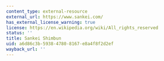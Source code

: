 ```yaml
---
content_type: external-resource
external_url: https://www.sankei.com/
has_external_license_warning: true
license: https://en.wikipedia.org/wiki/All_rights_reserved
status: ''
title: Sankei Shimbun
uid: a6d86c3b-5938-4780-8167-e8a4f8f2d2ef
wayback_url: ''
---
```


